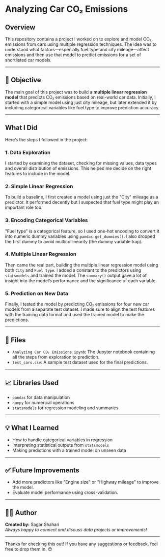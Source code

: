 # Analyzing Car CO₂ Emissions

## Overview 
This repository contains a project I worked on to explore and model CO₂ emissions from cars using multiple regression techniques. The idea was to understand what factors—especially fuel type and city mileage—affect emissions and then use that model to predict emissions for a set of shortlisted car models.

---

## 📌 Objective
The main goal of this project was to build a **multiple linear regression model** that predicts CO₂ emissions based on real-world car data. Initially, I started with a simple model using just city mileage, but later extended it by including categorical variables like fuel type to improve prediction accuracy.

---

##  What I Did

Here’s the steps I followed in the project:
### 1. **Data Exploration**
I started by examining the dataset, checking for missing values, data types and overall distribution of emissions. This helped me decide on the right features to include in the model.

### 2. **Simple Linear Regression**
To build a baseline, I first created a model using just the "City" mileage as a predictor. It performed decently but I suspected that fuel type might play an important role too.

### 3. **Encoding Categorical Variables**
"Fuel type" is a categorical feature, so I used one-hot encoding to convert it into numeric dummy variables using `pandas.get_dummies()`. I also dropped the first dummy to avoid multicollinearity (the dummy variable trap).

### 4. **Multiple Linear Regression**
Then came the real part, building the multiple linear regression model using both `City` and `Fuel type`. I added a constant to the predictors using `statsmodels` and trained the model. The `summary()` output gave a lot of insight into the model’s performance and the significance of each variable.

### 5. **Prediction on New Data**
Finally, I tested the model by predicting CO₂ emissions for four new car models from a separate test dataset. I made sure to align the test features with the training data format and used the trained model to make the predictions.

---

## 📂 Files

- `Analyzing Car CO₂ Emissions.ipynb`: The Jupyter notebook containing all the steps from exploration to prediction.
- `test_cars.csv`: A sample test dataset used for the final predictions.

---

## 📈 Libraries Used
- `pandas` for data manipulation
- `numpy` for numerical operations
- `statsmodels` for regression modeling and summaries

---

## 💡 What I Learned

- How to handle categorical variables in regression
- Interpreting statistical outputs from `statsmodels`
- Making predictions with a trained model on unseen data

---

## ✅ Future Improvements

- Add more predictors like "Engine size" or "Highway mileage" to improve the model.
- Evaluate model performance using cross-validation.

---

## 🙋‍♂️ Author

**Created by:** Sagar Shahari  
*Always happy to connect and discuss data projects or improvements!*

---

Thanks for checking this out! If you have any suggestions or feedback, feel free to drop them in. 😊
